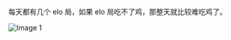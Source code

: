 每天都有几个 elo 局，如果 elo 局吃不了鸡，那整天就比较难吃鸡了。

![Image 1](https://files.e5n.cc/media_attachments/files/114/646/696/434/913/962/original/a4a3a849e8c3d8c3.jpg)